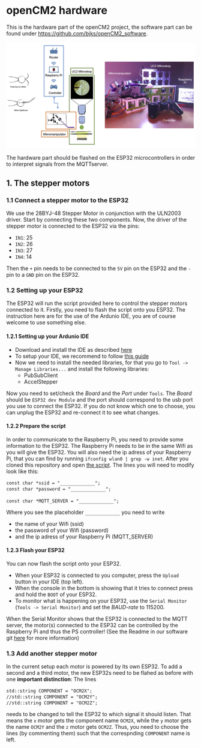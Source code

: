 # openCM2 hardware
This is the hardware part of the openCM2 project, the software part can be found under https://github.com/bjks/openCM2_software. 

![Micromanipulator with Joystick, Microscope and Raspi](./imgs/overview.jpg)

The hardware part should be flashed on the ESP32 microcontrollers in order to interpret signals from the MQTTserver.

## 1. The stepper motors

### 1.1 Connect a stepper motor to the ESP32 
We use the 28BYJ-48 Stepper Motor in conjunction with the ULN2003 driver. Start by connecting these two components. Now, the driver of the stepper motor is connected to the ESP32 via the pins: 
- `IN1`: 25
- `IN2`: 26
- `IN3`: 27
- `IN4`: 14

Then the `+` pin needs to be connected to the `5V` pin on the ESP32 and the `-` pin to a `GND` pin on the ESP32.  

### 1.2 Setting up your ESP32
The ESP32 will run the script provided here to control the stepper motors connected to it. Firstly, you need to flash the script onto you ESP32. The instruction here are for the use of the Ardunio IDE, you are of course welcome to use something else.

#### 1.2.1 Setting up your Ardunio IDE
- Download and install the IDE as described [here](https://www.arduino.cc/en/software)
- To setup your IDE, we recommend to follow [this guide](https://randomnerdtutorials.com/installing-the-esp32-board-in-arduino-ide-windows-instructions/)
- Now we need to install the needed libraries, for that you go to `Tool -> Manage Libraries...` and install the following libraries:
  - PubSubClient
  - AccelStepper

Now you need to set/check the _Board_ and the _Port_ under `Tools`. The _Board_ should be `ESP32 dev Module` and the port should correspond to the usb port you use to connect the ESP32. If you do not know which one to choose, you can unplug the ESP32 and re-connect it to see what changes.

#### 1.2.2 Prepare the script
In order to communicate to the Raspberry Pi, you need to provide some information to the ESP32. The Raspberry Pi needs to be in the same Wifi as you will give the ESP32. You will also need the ip adress of your Raspberry Pi, that you can find by running `ifconfig wlan0 | grep -w inet`.
After you cloned this repository and open [the script](https://github.com/bjks/openCM2_hardware/tree/main/esp32/ESP32_openCM2). The lines you will need to modify look like this:
```
const char *ssid = "_____________";
const char *password = "_____________";

const char *MQTT_SERVER = "_____________";
```
Where you see the placeholder `_____________` you need to write
- the name of your Wifi (ssid)
- the password of your Wifi (password)
- and the ip adress of your Raspberry Pi (MQTT_SERVER) 

#### 1.2.3 Flash your ESP32
You can now flash the script onto your ESP32. 
- When your ESP32 is connected to you computer, press the `Upload` button in your IDE (top left). 
- When the console in the bottom is showing that it tries to connect press and hold the `BOOT` of your ESP32. 
- To monitor what is happening on your ESP32, use the `Serial Monitor` (`Tools -> Serial Monitor`) and set the _BAUD-rate_ to 115200.

When the Serial Monitor shows that the ESP32 is connected to the MQTT server, the motor(s) connected to the ESP32 can be controlled by the Raspberry Pi and thus the PS controller! (See the Readme in our software git [here](https://github.com/bjks/openCM2_software/blob/master/README.md) for more information)

### 1.3 Add another stepper motor
In the current setup each motor is powered by its own ESP32. To add a second and a third motor, the new ESP32s need to be flahed as before with one __important distinction__: 
The lines
```
std::string COMPONENT = "OCM2X";
//std::string COMPONENT = "OCM2Y";
//std::string COMPONENT = "OCM2Z";

```
needs to be changed to tell the ESP32 to which signal it should listen. That means the `x` motor gets the component name `OCM2X`, while the `y` motor gets the name `OCM2Y` and the `z` motor gets `OCM2Z`. Thus, you need to choose the lines (by commenting them) such that the correspnding `COMPONENT` name is left.

